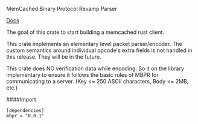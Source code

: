 MemCached Binary Protocol Revamp Parser

[Docs](https://valarauca.github.io/mbpr/mbpr/index.html)

The goal of this crate to start building a memcached rust client.

This crate implements an elementary level packet parser/encoder.
The custom semantics around individual opcode's extra fields is not handled
in this release. They will be in the future. 

This crate does NO verification data while encoding. So it on the library
implementary to ensure it follows the basic rules of MBPR for communicating
to a server. (Key <= 250 ASCII characters, Body <= 2MB, etc.)

####Import

```
[dependencies]
mbpr = "0.0.1"
```



